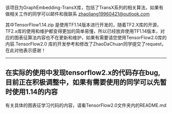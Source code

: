 该项目为GraphEmbedding-TransX库，包括了TransX系列的相关算法，如果有做相关工作的同学可以邮件和我联系 zhaoliang19960421@outlook.com

其中TensorFlow1.14.zip 是使用TF1.14版本进行开发的，随着TF2.X库的开源，TF2.x库的使用和维护都变得更加的简单易懂，所以已经放弃使用TF1.14版本，对应的图表征算法内容也不在更新和维护，如果有需要请您使用TensorFlow2.0库的内容.TensorFlow2.0 库的开发参考和修改了ZhaoDaChuan同学提交了request，在此对他表示感谢！

---
在实际的使用中发现tensorflow2.x的代码存在bug,目前正在积极调整中，如果有需要使用的同学可以先暂时使用1.14的内容
---

有关具体的图表征学习代码的内容，请看TensorFlow2.0文件夹内的README.md
